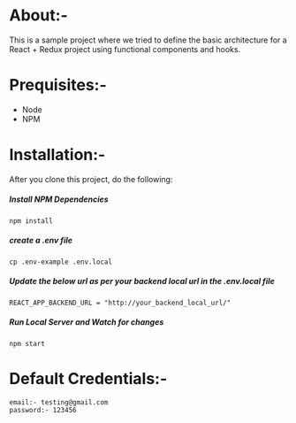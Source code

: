 # About:-
This is a sample project where we tried to define the basic architecture for a React + Redux project using functional components and hooks.

# Prequisites:-
- Node
- NPM

# Installation:-
After you clone this project, do the following:

##### Install NPM Dependencies
```npm install```

##### create a .env file
```cp .env-example .env.local```

##### Update the below url as per your backend local url in the .env.local file
```REACT_APP_BACKEND_URL = "http://your_backend_local_url/" ```

##### Run Local Server and Watch for changes
```npm start```

# Default Credentials:-
```
email:- testing@gmail.com
password:- 123456
```
